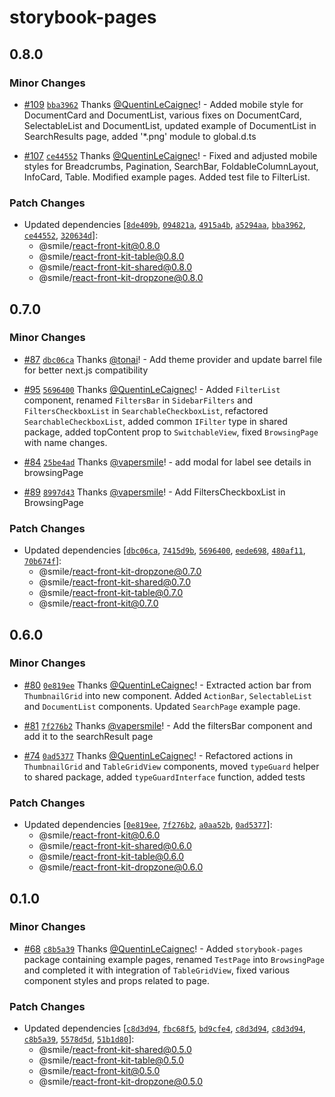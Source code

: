 # storybook-pages

## 0.8.0

### Minor Changes

- [#109](https://github.com/Smile-SA/react-front-kit/pull/109) [`bba3962`](https://github.com/Smile-SA/react-front-kit/commit/bba3962ddadb0e5a41b32259536899a7677c4b27) Thanks [@QuentinLeCaignec](https://github.com/QuentinLeCaignec)! - Added mobile style for DocumentCard and DocumentList, various fixes on DocumentCard, SelectableList and DocumentList, updated example of DocumentList in SearchResults page, added '\*.png' module to global.d.ts

- [#107](https://github.com/Smile-SA/react-front-kit/pull/107) [`ce44552`](https://github.com/Smile-SA/react-front-kit/commit/ce44552ca95bdc7b18934a0ea222af63a72e2f79) Thanks [@QuentinLeCaignec](https://github.com/QuentinLeCaignec)! - Fixed and adjusted mobile styles for Breadcrumbs, Pagination, SearchBar, FoldableColumnLayout, InfoCard, Table. Modified example pages. Added test file to FilterList.

### Patch Changes

- Updated dependencies [[`8de409b`](https://github.com/Smile-SA/react-front-kit/commit/8de409beb7b786671121911ec2a2d015bec23038), [`094821a`](https://github.com/Smile-SA/react-front-kit/commit/094821a12e813d1b554d2df4a26c7a66d523ed69), [`4915a4b`](https://github.com/Smile-SA/react-front-kit/commit/4915a4bfc8c6fdf23116fbb578d3550868ecb0f8), [`a5294aa`](https://github.com/Smile-SA/react-front-kit/commit/a5294aa59a52282465e91f92893393f4d63544ff), [`bba3962`](https://github.com/Smile-SA/react-front-kit/commit/bba3962ddadb0e5a41b32259536899a7677c4b27), [`ce44552`](https://github.com/Smile-SA/react-front-kit/commit/ce44552ca95bdc7b18934a0ea222af63a72e2f79), [`320634d`](https://github.com/Smile-SA/react-front-kit/commit/320634d7ec2048a328cfda1dbcff5d1b70a32563)]:
  - @smile/react-front-kit@0.8.0
  - @smile/react-front-kit-table@0.8.0
  - @smile/react-front-kit-shared@0.8.0
  - @smile/react-front-kit-dropzone@0.8.0

## 0.7.0

### Minor Changes

- [#87](https://github.com/Smile-SA/react-front-kit/pull/87) [`dbc06ca`](https://github.com/Smile-SA/react-front-kit/commit/dbc06ca55961b69663ab7fdc02609c6525ae361d) Thanks [@tonai](https://github.com/tonai)! - Add theme provider and update barrel file for better next.js compatibility

- [#95](https://github.com/Smile-SA/react-front-kit/pull/95) [`5696400`](https://github.com/Smile-SA/react-front-kit/commit/5696400e6f703da52db5f7199b50f8251fa76726) Thanks [@QuentinLeCaignec](https://github.com/QuentinLeCaignec)! - Added `FilterList` component, renamed `FiltersBar` in `SidebarFilters`
  and `FiltersCheckboxList` in `SearchableCheckboxList`,
  refactored `SearchableCheckboxList`, added common `IFilter` type in shared
  package, added topContent prop to `SwitchableView`, fixed `BrowsingPage` with
  name changes.

- [#84](https://github.com/Smile-SA/react-front-kit/pull/84) [`25be4ad`](https://github.com/Smile-SA/react-front-kit/commit/25be4adff210302259a18d52909a623e20397f87) Thanks [@vapersmile](https://github.com/vapersmile)! - add modal for label see details in browsingPage

- [#89](https://github.com/Smile-SA/react-front-kit/pull/89) [`8997d43`](https://github.com/Smile-SA/react-front-kit/commit/8997d4319744b8c7bebdb622d44e609964e1c37c) Thanks [@vapersmile](https://github.com/vapersmile)! - Add FiltersCheckboxList in BrowsingPage

### Patch Changes

- Updated dependencies [[`dbc06ca`](https://github.com/Smile-SA/react-front-kit/commit/dbc06ca55961b69663ab7fdc02609c6525ae361d), [`7415d9b`](https://github.com/Smile-SA/react-front-kit/commit/7415d9b9d119abfc850dda2ab6fa94845e72aee6), [`5696400`](https://github.com/Smile-SA/react-front-kit/commit/5696400e6f703da52db5f7199b50f8251fa76726), [`eede698`](https://github.com/Smile-SA/react-front-kit/commit/eede698ce172e20eb1de4c70e3d59b7510afb9df), [`480af11`](https://github.com/Smile-SA/react-front-kit/commit/480af1122b41e28d938bd665c1aa998272c99d9a), [`70b674f`](https://github.com/Smile-SA/react-front-kit/commit/70b674f3513b4bf996e8f83a46c8a132ca3712ac)]:
  - @smile/react-front-kit-dropzone@0.7.0
  - @smile/react-front-kit-shared@0.7.0
  - @smile/react-front-kit-table@0.7.0
  - @smile/react-front-kit@0.7.0

## 0.6.0

### Minor Changes

- [#80](https://github.com/Smile-SA/react-front-kit/pull/80) [`0e819ee`](https://github.com/Smile-SA/react-front-kit/commit/0e819eebaa3b8feeb9ce1d1ae1ac37358c383d2e) Thanks [@QuentinLeCaignec](https://github.com/QuentinLeCaignec)! - Extracted action bar from `ThumbnailGrid` into new component.
  Added `ActionBar`, `SelectableList` and `DocumentList` components.
  Updated `SearchPage` example page.

- [#81](https://github.com/Smile-SA/react-front-kit/pull/81) [`7f276b2`](https://github.com/Smile-SA/react-front-kit/commit/7f276b27e9c2ca2b746ad0f39deaee49cbf8bb90) Thanks [@vapersmile](https://github.com/vapersmile)! - Add the filtersBar component and add it to the searchResult page

- [#74](https://github.com/Smile-SA/react-front-kit/pull/74) [`0ad5377`](https://github.com/Smile-SA/react-front-kit/commit/0ad5377535e7c19941da301e8a2ee7298ab70f91) Thanks [@QuentinLeCaignec](https://github.com/QuentinLeCaignec)! - Refactored actions in `ThumbnailGrid` and `TableGridView` components, moved `typeGuard` helper to shared package, added `typeGuardInterface` function, added tests

### Patch Changes

- Updated dependencies [[`0e819ee`](https://github.com/Smile-SA/react-front-kit/commit/0e819eebaa3b8feeb9ce1d1ae1ac37358c383d2e), [`7f276b2`](https://github.com/Smile-SA/react-front-kit/commit/7f276b27e9c2ca2b746ad0f39deaee49cbf8bb90), [`a0aa52b`](https://github.com/Smile-SA/react-front-kit/commit/a0aa52b8f10f264600704ec4aeee8a146d17cc9d), [`0ad5377`](https://github.com/Smile-SA/react-front-kit/commit/0ad5377535e7c19941da301e8a2ee7298ab70f91)]:
  - @smile/react-front-kit@0.6.0
  - @smile/react-front-kit-shared@0.6.0
  - @smile/react-front-kit-table@0.6.0
  - @smile/react-front-kit-dropzone@0.6.0

## 0.1.0

### Minor Changes

- [#68](https://github.com/Smile-SA/react-front-kit/pull/68) [`c8b5a39`](https://github.com/Smile-SA/react-front-kit/commit/c8b5a3978c8ce7133da0b498d9f0b326f07eb737) Thanks [@QuentinLeCaignec](https://github.com/QuentinLeCaignec)! - Added `storybook-pages` package containing example pages, renamed `TestPage`
  into `BrowsingPage` and completed it with integration of `TableGridView`, fixed
  various component styles and props related to page.

### Patch Changes

- Updated dependencies [[`c8d3d94`](https://github.com/Smile-SA/react-front-kit/commit/c8d3d946cb0ded4ed26d4b8be249eff45d3d56f6), [`fbc68f5`](https://github.com/Smile-SA/react-front-kit/commit/fbc68f589525092454287a9e9195264593d7370c), [`bd9cfe4`](https://github.com/Smile-SA/react-front-kit/commit/bd9cfe42d0b22f5f7f5e7b0de30fdfb22ad3e1c8), [`c8d3d94`](https://github.com/Smile-SA/react-front-kit/commit/c8d3d946cb0ded4ed26d4b8be249eff45d3d56f6), [`c8d3d94`](https://github.com/Smile-SA/react-front-kit/commit/c8d3d946cb0ded4ed26d4b8be249eff45d3d56f6), [`c8b5a39`](https://github.com/Smile-SA/react-front-kit/commit/c8b5a3978c8ce7133da0b498d9f0b326f07eb737), [`5578d5d`](https://github.com/Smile-SA/react-front-kit/commit/5578d5db7543b679e405a74e5249908afa435628), [`51b1d80`](https://github.com/Smile-SA/react-front-kit/commit/51b1d80b264a9003f9790837fb16dde3869e1915)]:
  - @smile/react-front-kit-shared@0.5.0
  - @smile/react-front-kit-table@0.5.0
  - @smile/react-front-kit@0.5.0
  - @smile/react-front-kit-dropzone@0.5.0
